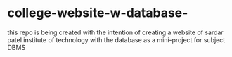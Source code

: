 # college-website-w-database-
this repo is being created with the intention of creating a website of sardar patel institute of technology with the database as a mini-project for subject DBMS
